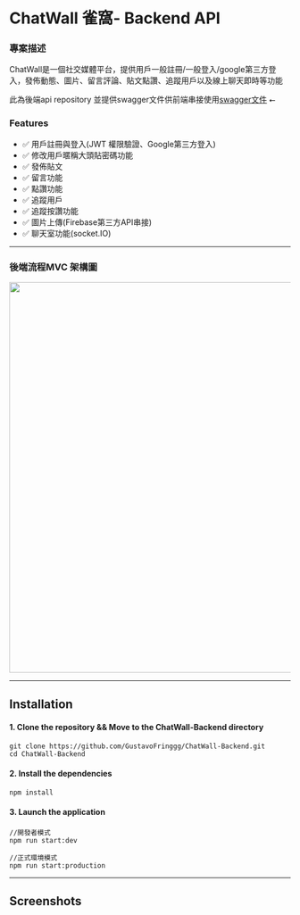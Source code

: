  ChatWall 雀窩- Backend API<br>
=== 

### 專案描述
ChatWall是一個社交媒體平台，提供用戶一般註冊/一般登入/google第三方登入，發佈動態、圖片、留言評論、貼文點讚、追蹤用戶以及線上聊天即時等功能

此為後端api repository 並提供swagger文件供前端串接使用[swagger文件](<https://chatwall-backend.onrender.com/api-doc/>) ⭠


### Features
- ✅ 用戶註冊與登入(JWT 權限驗證、Google第三方登入)
- ✅ 修改用戶暱稱大頭貼密碼功能
- ✅ 發佈貼文
- ✅ 留言功能
- ✅ 點讚功能
- ✅ 追蹤用戶
- ✅ 追蹤按讚功能
- ✅ 圖片上傳(Firebase第三方API串接)
- ✅ 聊天室功能(socket.IO)
---

### 後端流程MVC 架構圖
<img src="https://firebasestorage.googleapis.com/v0/b/theodore-s-blog.appspot.com/o/%E5%80%8B%E4%BA%BA%E8%B3%87%E6%96%99%E5%A4%BE%2Fgithub%20readme%2FchatWall%2FMVC_v6.drawio.png?alt=media&token=9f5e6148-0122-47fa-a108-b5cb8887201d" width="700">

---

## Installation

#### 1. Clone the repository && Move to the ChatWall-Backend directory
```
git clone https://github.com/GustavoFringgg/ChatWall-Backend.git
cd ChatWall-Backend
```
#### 2. Install the dependencies
```
npm install
```
#### 3. Launch the application
```
//開發者模式
npm run start:dev

//正式環境模式
npm run start:production

```

---
## Screenshots

